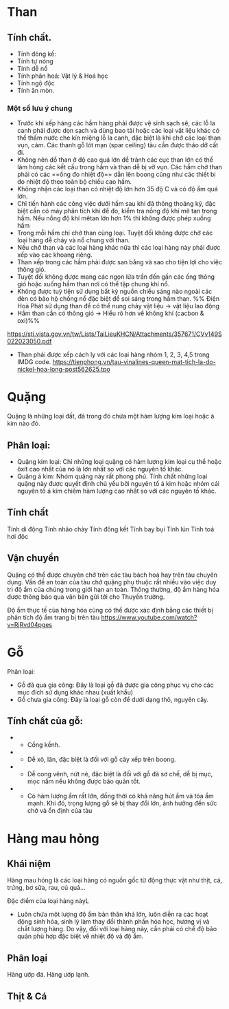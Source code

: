 # Than
## Tính chất.
- Tính đông kế:
- Tính tự nóng
- Tính dễ nổ
- Tính phân hoá: Vật lý & Hoá học
- Tính ngộ độc
- Tính ăn mòn.
### Một số lưu ý chung
 - Trước khi xếp hàng các hầm hàng phải được vệ sinh sạch sẽ, các lỗ la canh phải được dọn sạch và dùng bao tải hoặc các loại vật liệu khác có thể thấm nước che kín miệng lỗ la canh, đặc biệt là khi chở các loại than vụn, cám. Các thanh gỗ lót mạn (spar ceiling) tàu cần được tháo dỡ cất đi. 
 - Không nên đổ than ở độ cao quá lớn để tránh các cục than lớn có thể làm hỏng các kết cấu trong hầm và than dễ bị vỡ vụn. Các hầm chở than phải có các ==ống đo nhiệt độ== dẫn lên boong cũng như các thiết bị đo nhiệt độ theo toàn bộ chiều cao hầm. 
 - Không nhận các loại than có nhiệt độ lớn hơn 35 độ C và có độ ẩm quá lớn. 
 - Chỉ tiến hành các công việc dưới hầm sau khi đã thông thoáng kỹ, đặc biệt cần có máy phân tích khí để đo, kiểm tra nồng độ khí mê tan trong hầm. Nếu nồng độ khí mêtan lớn hơn 1% thì không được phép xuống hầm
- Trong mỗi hầm chỉ chở than cùng loại. Tuyệt đối không được chở các loại hàng dễ cháy và nổ chung với than. 
- Nếu chở than và các loại hàng khác nữa thì các loại hàng này phải được xếp vào các khoang riêng. 
- Than xếp trong các hầm phải được san bằng và sao cho tiện lợi cho việc thông gió. 
- Tuyệt đối không được mang các ngọn lửa trần đến gần các ống thông gió hoặc xuống hầm than nơi có thể tập chung khí nổ. 
- Không được tuỳ tiện sử dụng bất kỳ nguồn chiếu sáng nào ngoài các đèn có bảo hộ chống nổ đặc biệt để soi sáng trong hầm than.
  %% Điện Hoà Phát sử dụng than để có thể nung chảy vật liệu -> vật liệu lao động
- Hầm than cần có thông gió -> Hiểu rõ hơn về không khí (cacbon & oxi)%%

https://sti.vista.gov.vn/tw/Lists/TaiLieuKHCN/Attachments/357671/CVv149S022023050.pdf

- Than phải được xếp cách ly với các loại hàng nhóm 1, 2, 3, 4,5 trong IMDG code.
https://tienphong.vn/tau-vinalines-queen-mat-tich-la-do-nickel-hoa-long-post562625.tpo

# Quặng
Quặng là những loại đất, đá trong đó chứa một hàm lượng kim loại hoặc á kim nào đó. 
## Phân loại: 
- Quặng kim loại: Chỉ những loại quặng có hàm lượng kim loại cụ thể hoặc ôxít cao nhất của nó là lớn nhất so với các nguyên tố khác. 
- Quặng á kim: Nhóm quặng này rất phong phú. Tính chất những loại quặng này được quyết định chủ yếu bởi nguyên tố á kim hoặc nhóm cái nguyên tố á kim chiếm hàm lượng cao nhất so với các nguyên tố khác.
## Tính chất
Tính di động
Tính nhão chảy
Tính đông kết
Tính bay bụi
Tính lún
Tính toả hơi độc

## Vận chuyển
Quặng có thể được chuyên chở trên các tàu bách hoá hay trên tàu chuyên dụng. Vấn đề an toàn của tàu chở quặng phụ thuộc rất nhiều vào việc duy trì độ ẩm của chúng trong giới hạn an toàn. Thông thường, độ ẩm hàng hóa được thông báo qua văn bản gửi tới cho Thuyền trưởng. 

Độ ẩm thực tế của hàng hóa cũng có thể được xác định bằng các thiết bị phân tích độ ẩm trang bị trên tàu https://www.youtube.com/watch?v=RjRvd04pges

# Gỗ
Phân loại: 
- Gỗ đã qua gia công: Đây là loại gỗ đã được gia công phục vụ cho các mục đích sử dụng khác nhau (xuất khẩu)
- Gỗ chưa gia công: Đây là loại gỗ còn để dưới dạng thô, nguyên cây. 
  
## Tính chất của gỗ: 
 
- - Cồng kềnh. 
- - Dễ xô, lăn, đặc biệt là đối với gỗ cây xếp trên boong. 
- - Dễ cong vênh, nứt nẻ, đặc biệt là đối với gỗ đã sơ chế, dễ bị mục, mọc nấm nếu không được bảo quản tốt. 
- - Có hàm lượng ẩm rất lớn, đồng thời có khả năng hút ẩm và tỏa ẩm mạnh. Khi đó, trọng lượng gỗ sẽ bị thay đổi lớn, ảnh hưởng đến sức chở và ổn định của tàu
# Hàng mau hỏng
## Khái niệm
Hàng mau hỏng là các loại hàng có nguồn gốc từ động thực vật như thịt, cá, trứng, bơ sữa, rau, củ quả... 

Đặc điểm của loại hàng nàyL 
- Luôn chứa một lượng độ ẩm bản thân khá lớn, luôn diễn ra các hoạt động sinh hóa, sinh lý làm thay đổi thành phần hóa học, hương vị và chất lượng hàng. Do vậy, đối với loại hàng này, cần phải có chế độ bảo quản phù hợp đặc biệt về nhiệt độ và độ ẩm.
## Phân loại
Hàng ướp đá.
Hàng ướp lạnh.
## Thịt & Cá
